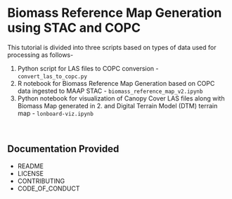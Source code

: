 # Biomass Reference Map Generation using STAC and COPC 

This tutorial is divided into three scripts based on types of data used for processing as follows-

1. Python script for LAS files to COPC conversion - `convert_las_to_copc.py`
2. R notebook for Biomass Reference Map Generation based on COPC data ingested to MAAP STAC - `biomass_reference_map_v2.ipynb`
3. Python notebook for visualization of Canopy Cover LAS files along with Biomass Map generated in 2. and Digital Terrain Model (DTM) terrain map - `lonboard-viz.ipynb`

<br />

## Documentation Provided
- README
- LICENSE
- CONTRIBUTING
- CODE_OF_CONDUCT

<br />

<!-- ## Quickstart Markdown Syntax
Here are some examples of commonly-used markdown.

|  |  |
| :---: | :---: |
| `**bold**` | **bold**  |
| `*italic*` | *italic*  |
| \`code\`| `code`|

<br />
<br />

```
- list
  - sublist
  - sublist
```

- lists
  - sub list
  - sub list

<br />
<br />

\```
code block
\```


```
code block
```

<br /> -->

<!-- See [here](https://docs.github.com/en/get-started/writing-on-github/getting-started-with-writing-and-formatting-on-github/basic-writing-and-formatting-syntax) for more examples. -->